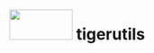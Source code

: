 #  <img src="https://cdn.rawgit.com/kizerkizer/tigerutils/master/tiger-left.svg" width="112" height="54" /> tigerutils
